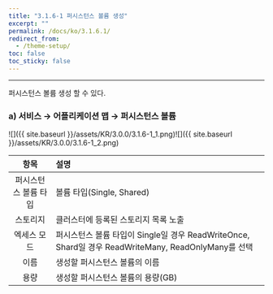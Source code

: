 ```yaml
---
title: "3.1.6-1 퍼시스턴스 볼륨 생성"
excerpt: ""
permalink: /docs/ko/3.1.6.1/
redirect_from:
  - /theme-setup/
toc: false
toc_sticky: false
---
```


---
퍼시스턴스 볼륨 생성 할 수 있다.

### a\) 서비스 → 어플리케이션 맵 → 퍼시스턴스 볼륨
![]({{ site.baseurl }}/assets/KR/3.0.0/3.1.6-1_1.png)![]({{ site.baseurl }}/assets/KR/3.0.0/3.1.6-1_2.png)

| **항목** | **설명** |
| :---: | :--- |
| 퍼시스턴스 볼륨 타입 | 볼륨 타입(Single, Shared) |
| 스토리지 | 클러스터에 등록된 스토리지 목록 노출 |
| 엑세스 모드 | 퍼시스턴스 볼륨 타입이 Single일 경우 ReadWriteOnce, Shard일 경우 ReadWriteMany, ReadOnlyMany를 선택 |
| 이름 | 생성할 퍼시스턴스 볼륨의 이름 |
| 용량 | 생성할 퍼시스턴스 볼륨의 용량(GB) |
